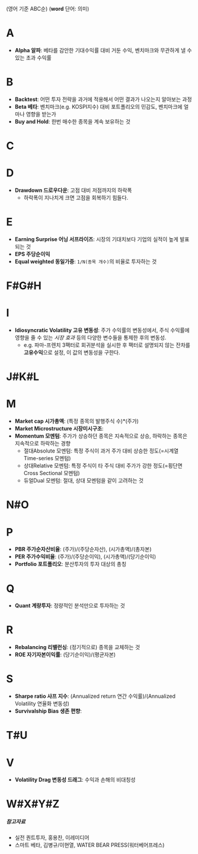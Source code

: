 (영어 기준 ABC순) (**word** 단어: 의미)

# A
- **Alpha 알파**: 베타를 감안한 기대수익률 대비 거둔 수익, 벤치마크와 무관하게 낼 수 있는 초과 수익률

# B
- **Backtest**: 어떤 투자 전략을 과거에 적용해서 어떤 결과가 나오는지 알아보는 과정 
- **Beta 베타**: 벤치마크(e.g. KOSPI지수) 대비 포트폴리오의 민감도, 벤치마크에 얼마나 영향을 받는가
- **Buy and Hold**: 한번 매수한 종목을 계속 보유하는 것

# C

# D
- **Drawdown 드로우다운**: 고점 대비 저점까지의 하락폭
    - 하락폭이 지나치게 크면 고점을 회복하기 힘들다.

# E
- **Earning Surprise 어닝 서프라이즈**: 시장의 기대치보다 기업의 실적이 높게 발표되는 것
- **EPS 주당순이익**
- **Equal weighted 동일가중**: ```1/N(종목 개수)```의 비율로 투자하는 것

# F#G#H

# I
- **Idiosyncratic Volatility 고유 변동성**: 주가 수익률의 변동성에서, 주식 수익률에 영향을 줄 수 있는 *시장 효과* 등의 다양한 변수들을 통제한 후의 변동성.
    - e.g. 파마-프렌치 3팩터로 회귀분석을 실시한 후 팩터로 설명되지 않는 잔차를 **고유수익**으로 설정, 이 값의 변동성을 구한다.

# J#K#L

# M
- **Market cap 시가총액**: (특정 종목의 발행주식 수)\*(주가)
- **Market Microstructure 시장미시구조**:
- **Momentum 모멘텀**: 주가가 상승하던 종목은 지속적으로 상승, 하락하는 종목은 지속적으로 하락하는 경향
    - 절대Absolute 모멘텀: 특정 주식이 과거 주가 대비 상승한 정도(=시계열Time-series 모멘텀)
    - 상대Relative 모멘텀: 특정 주식이 타 주식 대비 주가가 강한 정도(=횡단면Cross Sectional 모멘텀)
    - 듀얼Dual 모멘텀: 절대, 상대 모멘텀을 같이 고려하는 것

# N#O

# P
- **PBR 주가순자산비율**: (주가)/(주당순자산), (시가총액)/(총자본)
- **PER 주가수익비율**: (주가)/(주당순이익), (시가총액)/(당기순이익)
- **Portfolio 포트폴리오**: 분산투자의 투자 대상의 총칭

# Q
- **Quant 계량투자**: 정량적인 분석만으로 투자하는 것

# R
- **Rebalancing 리밸런싱**: (정기적으로) 종목을 교체하는 것
- **ROE 자기자본이익률**: (당기순이익)/(평균자본)

# S
- **Sharpe ratio 샤프 지수**: (Annualized return 연간 수익률)/(Annualized Volatility 연율화 변동성)
- **Survivalship Bias 생존 편향**: 

# T#U

# V
- **Volatility Drag 변동성 드래그**: 수익과 손해의 비대칭성

# W#X#Y#Z

##### 참고자료
- 실전 퀀트투자, 홍용찬, 이레미디어
- 스마트 베타, 김병규/이현열, WATER BEAR PRESS(워터베어프레스)
